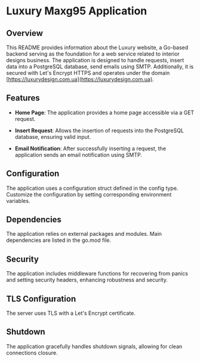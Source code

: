 # Luxury Maxg95 Application

## Overview

This README provides information about the Luxury website, a Go-based backend serving as the foundation for a web service related to interior designs business. The application is designed to handle requests, insert data into a PostgreSQL database, send emails using SMTP. Additionally, it is secured with Let's Encrypt HTTPS and operates under the domain [https://luxurydesign.com.ua](https://luxurydesign.com.ua).

## Features

- **Home Page**: The application provides a home page accessible via a GET request.

- **Insert Request**: Allows the insertion of requests into the PostgreSQL database, ensuring valid input.

- **Email Notification**: After successfully inserting a request, the application sends an email notification using SMTP.

## Configuration

The application uses a configuration struct defined in the config type. Customize the configuration by setting corresponding environment variables.

## Dependencies

The application relies on external packages and modules. Main dependencies are listed in the go.mod file.

## Security

The application includes middleware functions for recovering from panics and setting security headers, enhancing robustness and security.

## TLS Configuration

The server uses TLS with a Let's Encrypt certificate.

## Shutdown

The application gracefully handles shutdown signals, allowing for clean connections closure.